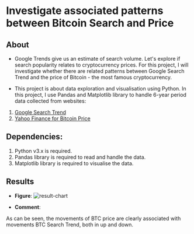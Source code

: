 # Investigate associated patterns between Bitcoin Search and Price

## About
* Google Trends give us an estimate of search volume. Let's explore if search popularity relates to cryptocurrency prices. For this project, I will investigate whether there are related patterns between Google Search Trend and the price of Bitcoin - the most famous cryptocurrency.

* This project is about data exploration and visualisation using Python. In this project, I use Pandas and Matplotlib library to handle 6-year period data collected from websites:

1. [Google Search Trend](https://trends.google.com/trends/explore)
2. [Yahoo Finance for Bitcoin Price](https://finance.yahoo.com/quote/BTC-USD/history?p=BTC-USD)

## Dependencies:

1. Python v3.x is required.
2. Pandas library is required to read and handle the data.
3. Matplotlib library is required to visualise the data.

## Results
* **Figure**:
![result-chart](https://github.com/anhthiphuongtran/btc-search-and-price/assets/105230494/19f231af-b127-4d98-88a2-f9e194c73654)

* **Comment**:

As can be seen, the movements of BTC price are clearly associated with movements BTC Search Trend, both in up and down.
